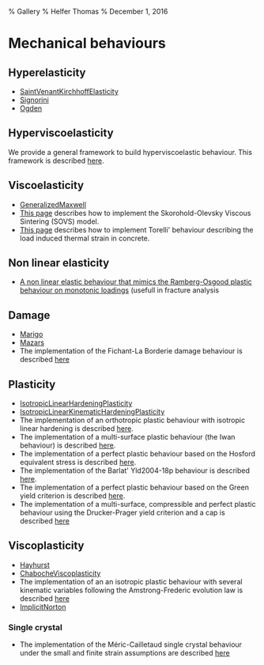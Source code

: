 % Gallery
% Helfer Thomas
% December 1, 2016

# Mechanical behaviours

## Hyperelasticity

- [SaintVenantKirchhoffElasticity](./gallery/hyperelasticity/SaintVenantKirchhoffElasticity.mfront)
- [Signorini](signorini.html)
- [Ogden](ogden.html)

## Hyperviscoelasticity

We provide a general framework to build hyperviscoelastic
behaviour. This framework is described
[here](hyperviscoelasticity.html).

## Viscoelasticity

- [GeneralizedMaxwell](./gallery/viscoelasticity/GeneralizedMaxwell.mfront)
- [This page](sovs.html) describes how to implement the
  Skorohold-Olevsky Viscous Sintering (SOVS) model.
- [This page](LoadInducedThermalStrainBehaviourTorelli2018.html)
  describes how to implement Torelli' behaviour describing the load
  induced thermal strain in concrete.

## Non linear elasticity

- [A non linear elastic behaviour that mimics the Ramberg-Osgood plastic
  behaviour on monotonic
  loadings](RambergOsgoodNonLinearElasticity.html) (usefull in fracture
  analysis

## Damage

- [Marigo](gallery/damage/Marigo.mfront)
- [Mazars](gallery/damage/Mazars.mfront)
- The implementation of the Fichant-La Borderie damage behaviour is
  described [here](FichantLaBorderieDamageBehaviour.html)

## Plasticity

- [IsotropicLinearHardeningPlasticity](IsotropicLinearHardeningPlasticity.html)
- [IsotropicLinearKinematicHardeningPlasticity](gallery/plasticity/IsotropicLinearKinematicHardeningPlasticity.mfront)
- The implementation of an orthotropic plastic behaviour with
  isotropic linear hardening is described
  [here](orthotropiclinearhardeningplasticity.html).
- The implementation of a multi-surface plastic behaviour (the Iwan
  behaviour) is described [here](iwan.html).
- The implementation of a perfect plastic behaviour based on the
  Hosford equivalent stress is described [here](hosford.html).
- The implementation of the Barlat' Yld2004-18p behaviour is described
  [here](barlat-yld2004.html).
- The implementation of a perfect plastic behaviour based on the
  Green yield criterion is described [here](greenplasticity.html).
- The implementation of a multi-surface, compressible and perfect
  plastic behaviour using the Drucker-Prager yield criterion and a cap
  is described [here](drucker-prager-cap.html)

## Viscoplasticity

- [Hayhurst](gallery/viscoplasticity/Hayhurst.mfront)
- [ChabocheViscoplasticity](gallery/viscoplasticity/ChabocheViscoplasticity.mfront)
- The implementation of an an isotropic plastic behaviour with several
  kinematic variables following the Amstrong-Frederic evolution law is
  described
  [here](isotropicplasticityamstrongfrederickinematichardening.html)
- [ImplicitNorton](gallery/viscoplasticity/ImplicitNorton.mfront)

### Single crystal

- The implementation of the Méric-Cailletaud single crystal behaviour
  under the small and finite strain assumptions are described
  [here](MericCailletaudSingleCrystalPlasticity.html)

<!--
### PolyCrystal

- The description of the implementation of a polycrystal behaviour
  based on the Berveiller-Zaoui homogeneisation scheme using an
  explicit scheme is available
  [here](ExplicitBerveillerZaouiPolyCrystals.html)
-->

<!-- Local IspellDict: english -->
